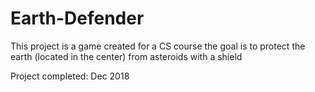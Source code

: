 # Earth-Defender
This project is a game created for a CS course
the goal is to protect the earth (located in the center) from asteroids with a shield

Project completed: Dec 2018
